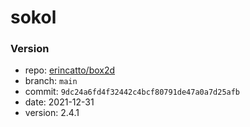 # sokol

### Version
- repo: [erincatto/box2d](https://github.com/erincatto/box2d)
- branch: `main`
- commit: `9dc24a6fd4f32442c4bcf80791de47a0a7d25afb`
- date: 2021-12-31
- version: 2.4.1